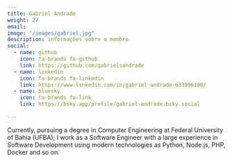 ```yaml
---
title: Gabriel Andrade
weight: 27
email: 
image: "/images/gabriel.jpg"
description: informações sobre o membro
social:
  - name: github
    icon: fa-brands fa-github
    link: https://github.com/gabrielsandrade
  - name: linkedin
    icon: fa-brands fa-linkedin
    link: https://www.linkedin.com/in/gabriel-andrade-633996108/
  - name: bluesky
    icon: fa-brands fa-link
    link: https://bsky.app/profile/gabriel-andrade.bsky.social

--- 
```


Currently, pursuing a degree in Computer Engineering at Federal University of Bahia (UFBA); I work as a Software Engineer with a large experience in Software Development using modern technologies as Python, Node.js, PHP, Docker and so on.